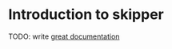 # Introduction to skipper

TODO: write [great documentation](http://jacobian.org/writing/what-to-write/)

